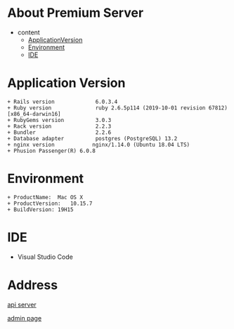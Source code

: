 # About Premium Server

+ content
  - [ApplicationVersion](#ApplicationVersion)
  - [Environment](#Enviroment)
  - [IDE](#IDE)

# Application Version

```
+ Rails version             6.0.3.4
+ Ruby version              ruby 2.6.5p114 (2019-10-01 revision 67812) [x86_64-darwin16]
+ RubyGems version          3.0.3
+ Rack version              2.2.3
+ Bundler                   2.2.6
+ Database adapter          postgres (PostgreSQL) 13.2
+ nginx version            nginx/1.14.0 (Ubuntu 18.04 LTS)
+ Phusion Passenger(R) 6.0.8

```

# Environment
```
+ ProductName:	Mac OS X
+ ProductVersion:	10.15.7
+ BuildVersion:	19H15
```

# IDE

+ Visual Studio Code

# Address

[api server](http://52.79.97.255)

[admin page](http://52.79.97.255/admin)
